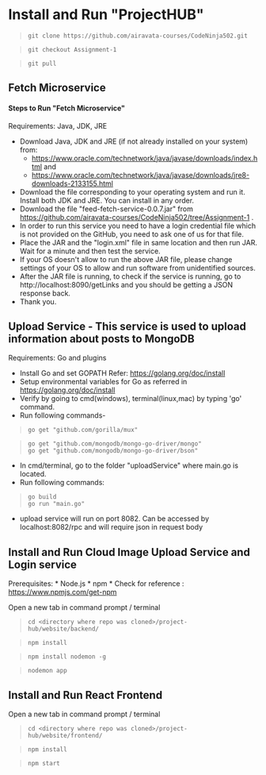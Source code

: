 # Install and Run "ProjectHUB"

> `git clone https://github.com/airavata-courses/CodeNinja502.git`

> `git checkout Assignment-1`

> `git pull`

## Fetch Microservice

#### Steps to Run "Fetch Microservice"

Requirements: Java, JDK, JRE
 - Download Java, JDK and JRE (if not already installed on your system) from:
   - https://www.oracle.com/technetwork/java/javase/downloads/index.html and 
   - https://www.oracle.com/technetwork/java/javase/downloads/jre8-downloads-2133155.html
 - Download the file corresponding to your operating system and run it. Install both JDK and JRE. You can install in any order.
 - Download the file "feed-fetch-service-0.0.7.jar" from https://github.com/airavata-courses/CodeNinja502/tree/Assignment-1 .
 - In order to run this service you need to have a login credential file which is not provided on the GitHub, you need to ask one of us for that file.
 - Place the JAR and the "login.xml" file in same location and then run JAR. Wait for a minute and then test the service.
 - If your OS doesn't allow to run the above JAR file, please change settings of your OS to allow and run software from unidentified sources.
 - After the JAR file is running, to check if the service is running, go to http://localhost:8090/getLinks and you should be getting a JSON response back.
 - Thank you.


## Upload Service - This service is used to upload information about posts to MongoDB

Requirements: Go and plugins

- Install Go and set GOPATH
	Refer: https://golang.org/doc/install
 - Setup environmental variables for Go as referred in https://golang.org/doc/install
 - Verify by going to cmd(windows), terminal(linux,mac) by typing 'go' command.
 - Run following commands- <br />
 > `go get "github.com/gorilla/mux"` <br />
 
 > `go get "github.com/mongodb/mongo-go-driver/mongo"` <br />
 > `go get "github.com/mongodb/mongo-go-driver/bson"` <br />
 
 - In cmd/terminal, go to the folder "uploadService" where main.go is located.
 - Run following commands:
>  `go build` <br />
>  `go run "main.go"` <br />
 - upload service will run on port 8082. Can be accessed by localhost:8082/rpc and will require json in request body

## Install and Run Cloud Image Upload Service and Login service
Prerequisites:
	* Node.js
	* npm
	* Check for reference : https://www.npmjs.com/get-npm

Open a new tab in command prompt / terminal
> `cd <directory where repo was cloned>/project-hub/website/backend/`

> `npm install`

> `npm install nodemon -g`

> `nodemon app`

## Install and Run React Frontend
Open a new tab in command prompt / terminal
> `cd <directory where repo was cloned>/project-hub/website/frontend/`

> `npm install`

> `npm start`
